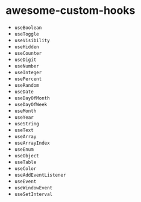 
# awesome-custom-hooks
* `useBoolean`
* `useToggle`
* `useVisibility`
* `useHidden`
* `useCounter`
* `useDigit`
* `useNumber`
* `useInteger`
* `usePercent`
* `useRandom`
* `useDate`
* `useDayOfMonth`
* `useDayOfWeek`
* `useMonth`
* `useYear`
* `useString`
* `useText`
* `useArray`
* `useArrayIndex`
* `useEnum`
* `useObject`
* `useTable`
* `useColor`
* `useAddEventListener`
* `useEvent`
* `useWindowEvent`
* `useSetInterval`




